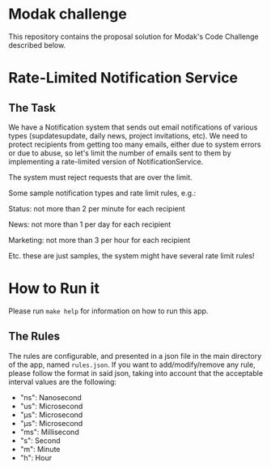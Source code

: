 # Modak challenge
This repository contains the proposal solution for Modak's Code Challenge described below.

# Rate-Limited Notification Service
## The Task

We have a Notification system that sends out email notifications of various types (supdatesupdate, daily news, project invitations, etc). We need to protect recipients from getting too many emails, either due to system errors or due to abuse, so let's limit the number of emails sent to them by implementing a rate-limited version of NotificationService.

The system must reject requests that are over the limit.

Some sample notification types and rate limit rules, e.g.:

Status: not more than 2 per minute for each recipient

News: not more than 1 per day for each recipient

Marketing: not more than 3 per hour for each recipient

Etc. these are just samples, the system might have several rate limit rules!

# How to Run it

Please run `make help` for information on how to run this app.

## The Rules

The rules are configurable, and presented in a json file in the main directory of the app, named `rules.json`. If you want to add/modify/remove any  rule, please follow the format in said json, taking into account that the acceptable interval values are the following:
- "ns": Nanosecond
- "us": Microsecond
- "µs": Microsecond
- "μs": Microsecond
- "ms": Millisecond
- "s":  Second
- "m":  Minute
- "h":  Hour

